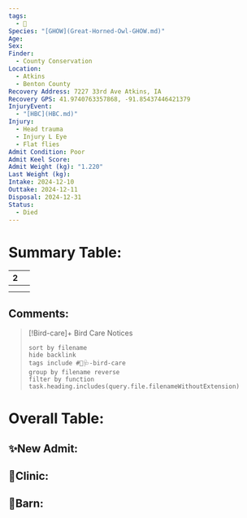 ```yaml
---
tags:
  - 🦅
Species: "[GHOW](Great-Horned-Owl-GHOW.md)"
Age: 
Sex: 
Finder:
  - County Conservation
Location:
  - Atkins
  - Benton County
Recovery Address: 7227 33rd Ave Atkins, IA
Recovery GPS: 41.9740763357868, -91.85437446421379
InjuryEvent:
  - "[HBC](HBC.md)"
Injury:
  - Head trauma
  - Injury L Eye
  - Flat flies
Admit Condition: Poor
Admit Keel Score: 
Admit Weight (kg): "1.220"
Last Weight (kg): 
Intake: 2024-12-10
Outtake: 2024-12-11
Disposal: 2024-12-31
Status:
  - Died
---
```


# Summary Table:

<div><table class="dataview table-view-table"><thead class="table-view-thead"><tr class="table-view-tr-header"><th class="table-view-th"><span></span><span class="dataview small-text">2</span></th><th class="table-view-th"><span></span></th></tr></thead><tbody class="table-view-tbody"><tr><td><span></span></td><td><span></span></td></tr><tr><td><span></span></td><td><span></span></td></tr></tbody></table></div>

## Comments:

> [!Bird-care]+ Bird Care Notices
>   ```tasks 
>   sort by filename
>   hide backlink
>   tags include #🦅🩺-bird-care 
>   group by filename reverse
>   filter by function task.heading.includes(query.file.filenameWithoutExtension)
>   ```

# Overall Table:

## ✨New Admit:



## 🏥Clinic:



## 🏡Barn:


